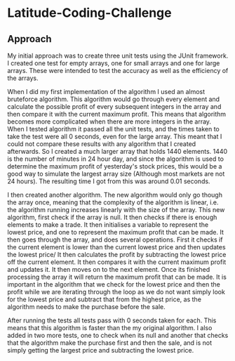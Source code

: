 # Latitude-Coding-Challenge

## Approach
My initial approach was to create three unit tests using the JUnit framework. I created one test for empty arrays, one for small arrays and one for large arrays. These were intended to test the accuracy as well as the efficiency of the arrays. 

When I did my first implementation of the algorithm I used an almost bruteforce algorithm. This algorithm would go through every element and calculate the possible profit of every subsequent integers in the array and then compare it with the current maximum profit. This means that algorithm becomes more complicated when there are more integers in the array. When I tested algorithm it passed all the unit tests, and the times taken to take the test were all 0 seconds, even for the large array. This meant that I could not compare these results with any algorithm that I created afterwards. So I created a much larger array that holds 1440 elements. 1440 is the number of minutes in 24 hour day, and since the algorithm is used to determine the maximum profit of yesterday's stock prices, this would be a good way to simulate the largest array size (Although most markets are not 24 hours). The resulting time I got from this was around 0.01 seconds.

I then created another algorithm. The new algorithm would only go though the array once, meaning that the complexity of the algorithm is linear, i.e. the algorithm running increases linearly with the size of the array. This new algorithm, first check if the array is null. It then checks if there is enough elements to make a trade. It then initialises a variable to represent the lowest price, and one to represent the maximum profit that can be made. It then goes through the array, and does several operations. First it checks if the current element is lower than the current lowest price and then updates the lowest price/ It then calculates the profit by subtracting the lowest price off the current element. It then compares it with the current maximum profit and updates it. It then moves on to the next element. Once its finished processing the array it will return the maximum profit that can be made. It is important in the algorithm that we check for the lowest price and then the profit while we are iterating through the loop as we do not want simply look for the lowest price and subtract that from the highest price, as the algorithm needs to make the purchase before the sale.

After running the tests all tests pass with 0 seconds taken for each. This means that this algorithm is faster than the my original algorithm. I also added in two more tests, one to check when its null and another that checks that the algorithm make the purchase first and then the sale, and is not simply getting the largest price and subtracting the lowest price.

